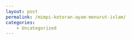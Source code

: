 ```yaml
---
layout: post
permalink: /mimpi-kotoran-ayam-menurut-islam/
categories:
    - Uncategorized
---
```



